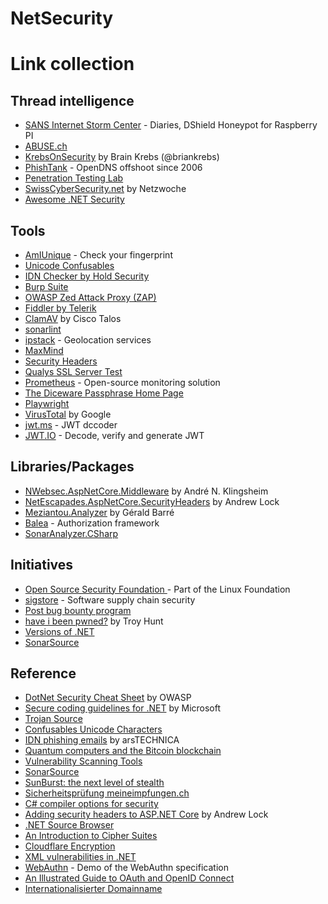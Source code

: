 # NetSecurity

# Link collection

## Thread intelligence

- [SANS Internet Storm Center](https://isc.sans.edu) - Diaries, DShield Honeypot for Raspberry PI
- [ABUSE.ch](https://abuse.ch)
- [KrebsOnSecurity](https://krebsonsecurity.com) by Brain Krebs (@briankrebs)
- [PhishTank](https://phishtank.org) - OpenDNS offshoot since 2006
- [Penetration Testing Lab](https://pentestlab.blog)
- [SwissCyberSecurity.net](https://www.swisscybersecurity.net) by Netzwoche
- [Awesome .NET Security](https://github.com/guardrailsio/awesome-dotnet-security)

## Tools

- [AmIUnique](https://amiunique.org/fp) - Check your fingerprint
- [Unicode Confusables](https://util.unicode.org/UnicodeJsps/confusables.jsp)
- [IDN Checker by Hold Security](https://holdintegrity.com/checker)
- [Burp Suite](https://portswigger.net/burp/communitydownload)
- [OWASP Zed Attack Proxy (ZAP)](https://www.zaproxy.org)
- [Fiddler by Telerik](https://www.telerik.com/fiddler)
- [ClamAV](https://www.clamav.net) by Cisco Talos
- [sonarlint](https://www.sonarlint.org)
- [ipstack](https://ipstack.com) - Geolocation services
- [MaxMind](https://www.maxmind.com)
- [Security Headers](https://securityheaders.com)
- [Qualys SSL Server Test](https://www.ssllabs.com/ssltest)
- [Prometheus](https://prometheus.io) - Open-source monitoring solution
- [The Diceware Passphrase Home Page](https://theworld.com/~reinhold/diceware.html)
- [Playwright](https://playwright.dev)
- [VirusTotal](https://www.virustotal.com) by Google
- [jwt.ms](https://jwt.ms) - JWT dccoder
- [JWT.IO](https://jwt.io) - Decode, verify and generate JWT

## Libraries/Packages

- [NWebsec.AspNetCore.Middleware](https://www.nuget.org/packages/NWebsec.AspNetCore.Middleware) by André N. Klingsheim
- [NetEscapades.AspNetCore.SecurityHeaders](https://www.nuget.org/packages/NetEscapades.AspNetCore.SecurityHeaders) by Andrew Lock
- [Meziantou.Analyzer](https://github.com/meziantou/Meziantou.Analyzer) by Gérald Barré
- [Balea](https://github.com/Xabaril/Balea) - Authorization framework
- [SonarAnalyzer.CSharp](https://www.nuget.org/packages/SonarAnalyzer.CSharp)

## Initiatives

- [Open Source Security Foundation ](https://openssf.org) - Part of the Linux Foundation
- [sigstore](https://sigstore.dev) - Software supply chain security
- [Post bug bounty program](https://yeswehack.com/programs/swiss-post)
- [have i been pwned?](https://haveibeenpwned.com) by Troy Hunt
- [Versions of .NET](https://versionsof.net)
- [SonarSource](https://rules.sonarsource.com)

## Reference

- [DotNet Security Cheat Sheet](https://cheatsheetseries.owasp.org/cheatsheets/DotNet_Security_Cheat_Sheet.html) by OWASP
- [Secure coding guidelines for .NET](https://docs.microsoft.com/en-us/dotnet/standard/security/secure-coding-guidelines) by Microsoft
- [Trojan Source](https://github.com/nickboucher/trojan-source)
- [Confusables Unicode Characters](https://util.unicode.org/UnicodeJsps/confusables.jsp)
- [IDN phishing emails](https://arstechnica.com/information-technology/2021/09/microsoft-outlook-shows-real-persons-contact-info-for-idn-phishing-emails) by arsTECHNICA
- [Quantum computers and the Bitcoin blockchain](https://www2.deloitte.com/nl/nl/pages/innovatie/artikelen/quantum-computers-and-the-bitcoin-blockchain.html)
- [Vulnerability Scanning Tools](https://owasp.org/www-community/Vulnerability_Scanning_Tools)
- [SonarSource](https://rules.sonarsource.com)
- [SunBurst: the next level of stealth](https://blog.reversinglabs.com/blog/sunburst-the-next-level-of-stealth)
- [Sicherheitsprüfung meineimpfungen.ch](https://mezdanak.de/wp-content/uploads/2021/03/2021_03_21_Report_meineimpfungen-v1.1.pdf)
- [C# compiler options for security](https://docs.microsoft.com/en-us/dotnet/csharp/language-reference/compiler-options/security)
- [Adding security headers to ASP.NET Core](https://github.com/andrewlock/NetEscapades.AspNetCore.SecurityHeaders) by Andrew Lock
- [.NET Source Browser](https://source.dot.net)
- [An Introduction to Cipher Suites](https://www.keyfactor.com/blog/cipher-suites-explained)
- [Cloudflare Encryption](https://www.fastcompany.com/90137157/the-hardest-working-office-design-in-america-encrypts-your-data-with-lava-lamps)
- [XML vulnerabilities in .NET](https://www.meziantou.net/how-to-protect-against-xml-vulnerabilities-in-dotnet.htm)
- [WebAuthn](https://webauthn.io) - Demo of the WebAuthn specification
- [An Illustrated Guide to OAuth and OpenID Connect](https://developer.okta.com/blog/2019/10/21/illustrated-guide-to-oauth-and-oidc)
- [Internationalisierter Domainname](https://de.wikipedia.org/wiki/Internationalisierter_Domainname)
